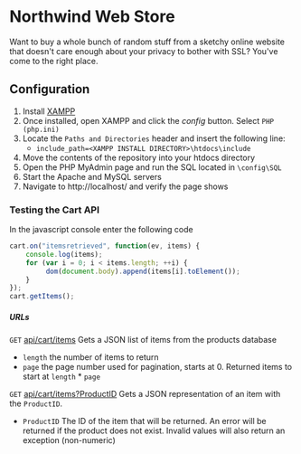 # Northwind Web Store
Want to buy a whole bunch of random stuff from a sketchy online website that doesn't care enough about your privacy to bother with SSL? You've come to the right place.

## Configuration
1. Install [XAMPP](https://www.apachefriends.org/index.html)
2. Once installed, open XAMPP and click the _config_ button. Select `PHP (php.ini)`
3. Locate the `Paths and Directories` header and insert the following line:
    - `include_path=<XAMPP INSTALL DIRECTORY>\htdocs\include`
4. Move the contents of the repository into your htdocs directory
5. Open the PHP MyAdmin page and run the SQL located in `\config\SQL`
6. Start the Apache and MySQL servers
7. Navigate to http://localhost/ and verify the page shows


### Testing the Cart API
In the javascript console enter the following code
```js
cart.on("itemsretrieved", function(ev, items) {   
    console.log(items);     
    for (var i = 0; i < items.length; ++i) {
         dom(document.body).append(items[i].toElement());
    }
});
cart.getItems();
```

##### URLs
```GET``` [api/cart/items](http://localhost/northwind/api/cart/items) Gets a JSON list of items from the products database
 - ```length``` the number of items to return
 - ```page``` the page number used for pagination, starts at 0. Returned items to start at ```length``` * ```page```

```GET``` [api/cart/items?ProductID](http://localhost/northwind/api/cart/items?ProductID=1) Gets a JSON representation of an item with the ```ProductID```. 
 - ```ProductID``` The ID of the item that will be returned. An error will be returned if the product does not exist. Invalid values will also return an exception (non-numeric)
